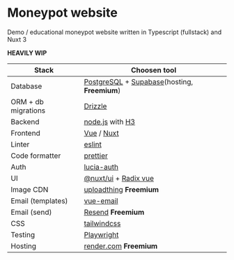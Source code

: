 # Moneypot website

Demo / educational moneypot website written in Typescript (fullstack) and Nuxt 3

**HEAVILY WIP**

| Stack               | Choosen tool                                                                                         |
| ------------------- | ---------------------------------------------------------------------------------------------------- |
| Database            | [PostgreSQL](https://www.postgresql.org/) + [Supabase](https://supabase.com/)(hosting, **Freemium**) |
| ORM + db migrations | [Drizzle](https://orm.drizzle.team/)                                                                 |
| Backend             | [node.js](https://nodejs.org/en) with [H3](https://github.com/unjs/h3)                               |
| Frontend            | [Vue](https://vuejs.org/) / [Nuxt](https://nuxt.com/)                                                |
| Linter              | [eslint](https://eslint.org/)                                                                        |
| Code formatter      | [prettier](https://prettier.io/)                                                                     |
| Auth                | [lucia-auth](https://lucia-auth.com/)                                                                |
| UI                  | [@nuxt/ui](https://ui.nuxt.com/) + [Radix vue](https://www.radix-vue.com/)                           |
| Image CDN           | [uploadthing](https://uploadthing.com/) **Freemium**                                                 |
| Email (templates)   | [vue-email](https://vuemail.net/)                                                                    |
| Email (send)        | [Resend](https://resend.com/) **Freemium**                                                           |
| CSS                 | [tailwindcss](https://tailwindcss.com/)                                                              |
| Testing             | [Playwright](https://playwright.dev/)                                                                |
| Hosting             | [render.com](https://render.com/) **Freemium**                                                       |
